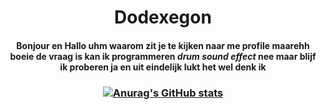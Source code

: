 <div align="center">

# Dodexegon

#### Bonjour en Hallo uhm waarom zit je te kijken naar me profile maarehh boeie de vraag is kan ik programmeren *drum sound effect* nee maar blijf ik proberen ja en uit eindelijk lukt het wel denk ik


### [![Anurag's GitHub stats](https://github-readme-stats.vercel.app/api?username=lenn219&count_private=true&theme=blue-green&show_icons=true)](https://github.com/anuraghazra/github-readme-stats)

</div>